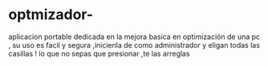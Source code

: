 # optmizador-
aplicacion portable dedicada en la mejora basica en optimización de una pc , su uso es facil y segura ,inicienla de  como administrador y eligan todas las casillas ! lo que no sepas que presionar ,te las arreglas 
